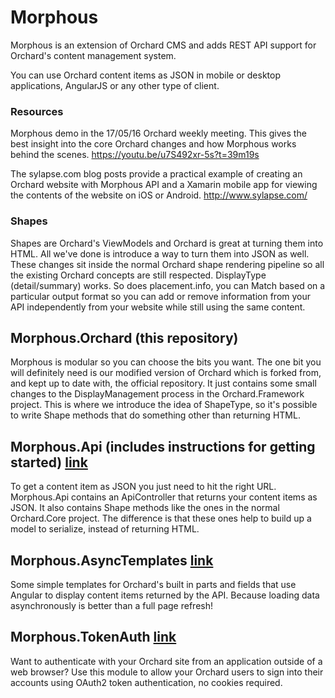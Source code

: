 # Morphous

Morphous is an extension of Orchard CMS and adds REST API support for Orchard's content management system.

You can use Orchard content items as JSON in mobile or desktop applications, AngularJS or any other type of client.

### Resources
Morphous demo in the 17/05/16 Orchard weekly meeting. This gives the best insight into the core Orchard changes and how Morphous works behind the scenes. 
https://youtu.be/u7S492xr-5s?t=39m19s

The sylapse.com blog posts provide a practical example of creating an Orchard website with Morphous API and a Xamarin mobile app for viewing the contents of the website on iOS or Android.
http://www.sylapse.com/

### Shapes
Shapes are Orchard's ViewModels and Orchard is great at turning them into HTML. All we've done is introduce a way to turn them into JSON as well. These changes sit inside the normal Orchard shape rendering pipeline so all the existing Orchard concepts are still respected. DisplayType (detail/summary) works. So does placement.info, you can Match based on a particular output format so you can add or remove information from your API independently from your website while still using the same content.

## Morphous.Orchard (this repository)
Morphous is modular so you can choose the bits you want. The one bit you will definitely need is our modified version of Orchard which is forked from, and kept up to date with, the official repository. It just contains some small changes to the DisplayManagement process in the Orchard.Framework project. This is where we introduce the idea of ShapeType, so it's possible to write Shape methods that do something other than returning HTML.

## Morphous.Api (includes instructions for getting started) [link](https://github.com/Morphous/Morphous.Api)
To get a content item as JSON you just need to hit the right URL. Morphous.Api contains an ApiController that returns your content items as JSON. It also contains Shape methods like the ones in the normal Orchard.Core project. The difference is that these ones help to build up a model to serialize, instead of returning HTML.

## Morphous.AsyncTemplates [link](https://github.com/Morphous/Morphous.AsyncTemplates)
Some simple templates for Orchard's built in parts and fields that use Angular to display content items returned by the API. Because loading data asynchronously is better than a full page refresh!

## Morphous.TokenAuth [link](https://github.com/Morphous/Morphous.TokenAuth)
Want to authenticate with your Orchard site from an application outside of a web browser? Use this module to allow your Orchard users to sign into their accounts using OAuth2 token authentication, no cookies required.
